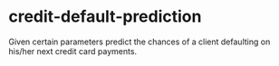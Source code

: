 # credit-default-prediction
Given certain parameters predict the chances of a client defaulting on his/her next credit card payments.
